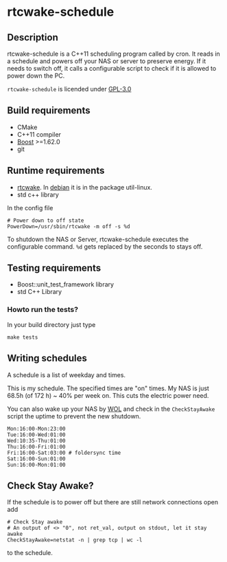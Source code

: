 # rtcwake-schedule

## Description
rtcwake-schedule is a C++11 scheduling program called by cron. It reads in a schedule and
powers off your NAS or server to preserve energy. If it needs to switch off, it calls
a configurable script to check if it is allowed to power down the PC.

`rtcwake-schedule` is licended under [GPL-3.0](https://www.gnu.org/licenses/gpl-3.0.html)

## Build requirements
- CMake
- C++11 compiler
- [Boost](https://www.boost.org) >=1.62.0
- git

## Runtime requirements
- [rtcwake](https://linux.die.net/man/8/rtcwake). In [debian](https://www.debian.org) it is in the package util-linux.
- std c++ library

In the config file
~~~~~
# Power down to off state
PowerDown=/usr/sbin/rtcwake -m off -s %d
~~~~~

To shutdown the NAS or Server, rtcwake-schedule executes the configurable
command. `%d` gets replaced by the seconds to stays off.

## Testing requirements
- Boost::unit_test_framework library
- std C++ Library

### Howto run the tests?
In your build directory just type
~~~~~
make tests
~~~~~


## Writing schedules
A schedule is a list of weekday and times.

This is my schedule. The specified times are "on" times.
My NAS is just 68.5h (of 172 h) ~ 40% per week on. This cuts
the electric power need.

You can also wake up your NAS by [WOL](https://en.wikipedia.org/wiki/Wake-on-LAN) and
check in the `CheckStayAwake` script the uptime to prevent the new shutdown.

~~~~~
Mon:16:00-Mon:23:00
Tue:16:00-Wed:01:00
Wed:10:35-Thu:01:00
Thu:16:00-Fri:01:00
Fri:16:00-Sat:03:00 # foldersync time
Sat:16:00-Sun:01:00
Sun:16:00-Mon:01:00
~~~~~

## Check Stay Awake?
If the schedule is to power off but there are still network connections open add

~~~~~
# Check Stay awake
# An output of <> "0", not ret_val, output on stdout, let it stay awake
CheckStayAwake=netstat -n | grep tcp | wc -l
~~~~~

to the schedule.
